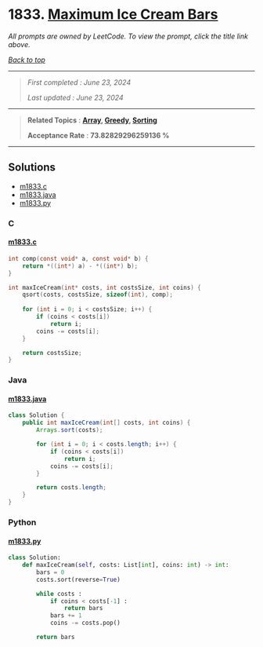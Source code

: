 # 1833. [Maximum Ice Cream Bars](<https://leetcode.com/problems/maximum-ice-cream-bars>)

*All prompts are owned by LeetCode. To view the prompt, click the title link above.*

*[Back to top](<../README.md>)*

------

> *First completed : June 23, 2024*
>
> *Last updated : June 23, 2024*

------

> **Related Topics** : **[Array](<by_topic/Array.md>), [Greedy](<by_topic/Greedy.md>), [Sorting](<by_topic/Sorting.md>)**
>
> **Acceptance Rate** : **73.82829296259136 %**

------

## Solutions

- [m1833.c](<../my-submissions/m1833.c>)
- [m1833.java](<../my-submissions/m1833.java>)
- [m1833.py](<../my-submissions/m1833.py>)
### C
#### [m1833.c](<../my-submissions/m1833.c>)
```C
int comp(const void* a, const void* b) {
    return *((int*) a) - *((int*) b);
}

int maxIceCream(int* costs, int costsSize, int coins) {
    qsort(costs, costsSize, sizeof(int), comp);
    
    for (int i = 0; i < costsSize; i++) {
        if (coins < costs[i])
            return i;
        coins -= costs[i];
    }

    return costsSize;
}
```

### Java
#### [m1833.java](<../my-submissions/m1833.java>)
```Java
class Solution {
    public int maxIceCream(int[] costs, int coins) {
        Arrays.sort(costs);

        for (int i = 0; i < costs.length; i++) {
            if (coins < costs[i]) 
                return i;
            coins -= costs[i];
        }

        return costs.length;
    }
}
```

### Python
#### [m1833.py](<../my-submissions/m1833.py>)
```Python
class Solution:
    def maxIceCream(self, costs: List[int], coins: int) -> int:
        bars = 0
        costs.sort(reverse=True)

        while costs :
            if coins < costs[-1] :
                return bars
            bars += 1
            coins -= costs.pop()

        return bars
```

